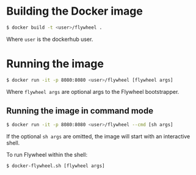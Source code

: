 

# Building the Docker image
```sh
$ docker build -t <user>/flywheel .
```

Where `user` is the dockerhub user.

# Running the image
```sh
$ docker run -it -p 8080:8080 <user>/flywheel [flywheel args]
```

Where `flywheel args` are optional args to the Flywheel bootstrapper.

## Running the image in command mode
```sh
$ docker run -it -p 8080:8080 <user>/flywheel --cmd [sh args]
```

If the optional `sh args` are omitted, the image will start with an interactive shell.

To run Flywheel within the shell:

```sh
$ docker-flywheel.sh [flywheel args]
```